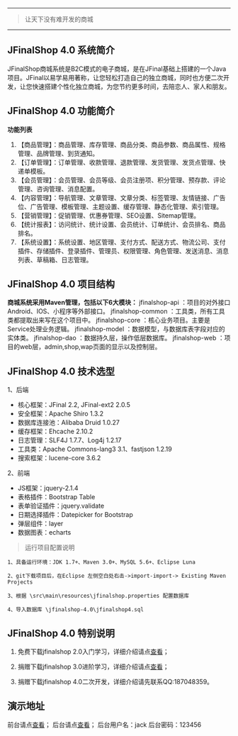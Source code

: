 ------------------------------------------------

> 让天下没有难开发的商城

------------------------------------------------
## JFinalShop 4.0 系统简介

JFinalShop商城系统是B2C模式的电子商城，是在JFinal基础上搭建的一个Java项目。JFinal以易学易用著称，让您轻松打造自己的独立商城，同时也方便二次开发，让您快速搭建个性化独立商城，为您节约更多时间，去陪恋人、家人和朋友。

## JFinalShop 4.0 功能简介

 **功能列表**
1.	【商品管理】：商品管理、库存管理、商品分类、商品参数、商品属性、规格管理、品牌管理、到货通知。
2.	【订单管理】：订单管理、收款管理、退款管理、发货管理、发货点管理、快递单模板。
3.  【会员管理】：会员管理、会员等级、会员注册项、积分管理、预存款、评论管理、咨询管理、消息配置。
4.  【内容管理】：导航管理、文章管理、文章分类、标签管理、友情链接、广告位、广告管理、模板管理、主题设置、缓存管理、静态化管理、索引管理。
5.  【营销管理】：促销管理、优惠券管理、SEO设置、Sitemap管理。
5.  【统计报表】：访问统计、统计设置、会员统计、订单统计、会员排名、商品排名。
6.  【系统设置】：系统设置、地区管理、支付方式、配送方式、物流公司、支付插件、存储插件、登录插件、管理员、权限管理、角色管理、发送消息、消息列表、草稿箱、日志管理。


## JFinalShop 4.0 项目结构
 **商城系统采用Maven管理，包括以下6大模块：**
 jfinalshop-api 	：项目的对外接口Android、IOS、小程序等外部接口。
 jfinalshop-common 	：工具类，所有工具类都提取出来写在这个项目中。
 jfinalshop-core 	：核心业务项目。主要是Service处理业务逻辑。
 jfinalshop-model 	：数据模型，与数据库表字段对应的实体类。
 jfinalshop-dao 	：数据持久层，操作低层数据库。
 jfinalshop-web 	：项目的web层，admin,shop,wap页面的显示以及控制层。


## JFinalShop 4.0 技术选型

1、后端

* 核心框架：JFinal 2.2, JFinal-ext2 2.0.5
* 安全框架：Apache Shiro 1.3.2
* 数据库连接池：Alibaba Druid 1.0.27
* 缓存框架：Ehcache 2.10.2
* 日志管理：SLF4J 1.7.7、Log4j 1.2.17
* 工具类：Apache Commons-lang3 3.1、fastjson 1.2.19
* 搜索框架：lucene-core 3.6.2

2、前端

* JS框架：jquery-2.1.4
* 表格插件：Bootstrap Table
* 表单验证插件：jquery.validate
* 日期选择插件：Datepicker for Bootstrap
* 弹层组件：layer
* 数据图表：echarts
 
> 运行项目配置说明

```
1、具备运行环境：JDK 1.7+、Maven 3.0+、MySQL 5.6+、Eclipse Luna 

2、git下载项目后，在Eclipse 左侧空白处右击->import-import-> Existing Maven Projects

3、根据 \src\main\resources\jfinalshop.properties 配置数据库

4、导入数据库 \jfinalshop-4.0\jfinalshop4.sql

```

## JFinalShop 4.0 特别说明

1. 免费下载jfinalshop 2.0入门学习，详细介绍请点[查看](https://git.oschina.net/hycx227/jfinalshop-2.0)；

2. 捐赠下载jfinalshop 3.0进阶学习，详细介绍请点[查看](https://git.oschina.net/hycx227/jfinalshop-2.0)；

3. 捐赠下载jfinalshop 4.0二次开发，详细介绍请先联系QQ:187048359。

## 演示地址
前台请点[查看](http://demo.jfinalshop.com)；
后台请点[查看](http://demo.jfinalshop.com/admin)；
后台用户名：jack 
后台密码：123456